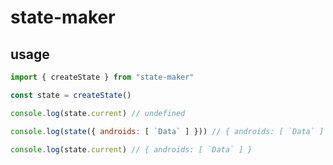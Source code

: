 # state-maker

## usage

```javascript
import { createState } from "state-maker"

const state = createState()

console.log(state.current) // undefined

console.log(state({ androids: [ `Data` ] })) // { androids: [ `Data` ] }

console.log(state.current) // { androids: [ `Data` ] }
```
